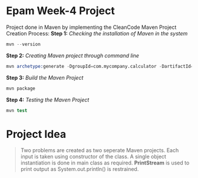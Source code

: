 # Epam Week-4 Project

Project done in Maven by implementing the CleanCode
Maven Project Creation Process:
**Step 1:** *Checking the installation of Maven in the system*
```s
mvn --version
```
**Step 2:** *Creating Maven project through command line*
```s
mvn archetype:generate -DgroupId=com.mycompany.calculator -DartifactId=calculator -DarchetypeArtifactId=maven-archetype-quickstart -DarchetypeVersion=1.4 -DinteractiveMode=false
```
**Step 3:** *Build the Maven Project*
```s
mvn package
```
**Step 4:** *Testing the Maven Project*
```s
mvn test
```

# Project Idea

>Two problems are created as two seperate Maven projects.
>Each input is taken using constructor of the class.
>A single object instantiation is done in main class as required.
>**PrintStream** is used to print output as System.out.println() is restrained.
